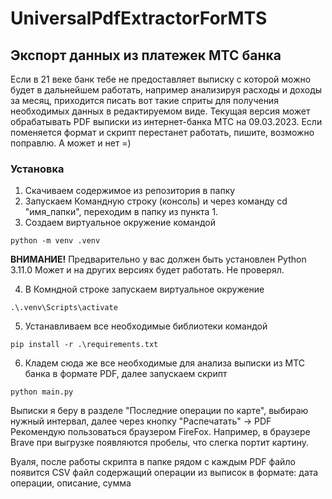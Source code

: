 # UniversalPdfExtractorForMTS

## Экспорт данных из платежек МТС банка

Если в 21 веке банк тебе не предоставляет выписку с которой можно будет в дальнейшем работать, например анализируя расходы и доходы за месяц, приходится писать вот такие сприты для получения необходимых данных в редактируемом виде. Текущая версия может обрабатывать PDF выписки из интернет-банка МТС на 09.03.2023. Если поменяется формат и скрипт перестанет работать, пишите, возможно поправлю. А может и нет =)

### Установка

1. Скачиваем содержимое из репозитория в папку
2. Запускаем Командную строку (консоль) и через команду cd "имя_папки", переходим в папку из пункта 1.
3. Создаем виртуальное окружение командой
```
python -m venv .venv
```
**ВНИМАНИЕ!** Предварительно у вас должен быть установлен Python 3.11.0 Может и на других версиях будет работать. Не проверял.

4. В Комндной строке запускаем виртуальное окружение 
```
.\.venv\Scripts\activate
```
5. Устанавливаем все необходимые библиотеки командой
```
pip install -r .\requirements.txt
```
6. Кладем сюда же все необходимые для анализа выписки из МТС банка в формате PDF, далее запускаем скрипт
```
python main.py
```

Выписки я беру в разделе "Последние операции по карте", выбираю нужный интервал, далее через кнопку "Распечатать" -> PDF
Рекомендую пользоваться браузером FireFox. Например, в браузере Brave при выгрузке появляются пробелы, что слегка портит картину.

Вуаля, после работы скрипта в папке рядом с каждым PDF файло появится CSV файл содержащий операции из выписок в формате: дата операции, описание, сумма
